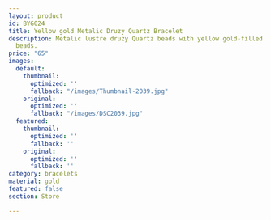 ```yaml
---
layout: product
id: BYG024
title: Yellow gold Metalic Druzy Quartz Bracelet
description: Metalic lustre druzy Quartz beads with yellow gold-filled curved tube
  beads.
price: "65"
images:
  default:
    thumbnail:
      optimized: ''
      fallback: "/images/Thumbnail-2039.jpg"
    original:
      optimized: ''
      fallback: "/images/DSC2039.jpg"
  featured:
    thumbnail:
      optimized: ''
      fallback: ''
    original:
      optimized: ''
      fallback: ''
category: bracelets
material: gold
featured: false
section: Store

---
```

